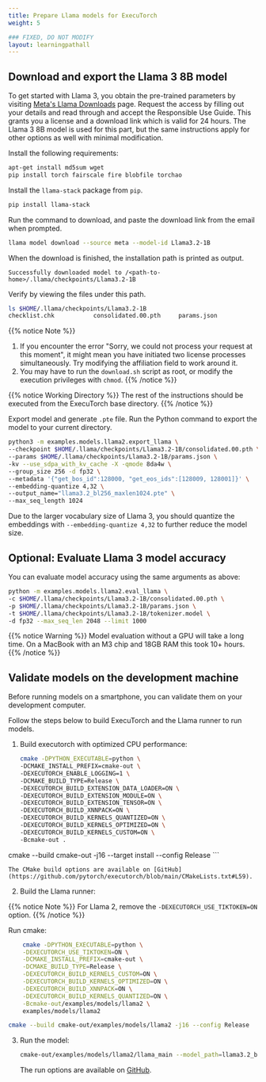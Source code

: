 ```yaml
---
title: Prepare Llama models for ExecuTorch
weight: 5

### FIXED, DO NOT MODIFY
layout: learningpathall
---
```


## Download and export the Llama 3 8B model

To get started with Llama 3, you obtain the pre-trained parameters by visiting [Meta's Llama Downloads](https://llama.meta.com/llama-downloads/) page. Request the access by filling out your details and read through and accept the Responsible Use Guide. This grants you a license and a download link which is valid for 24 hours. The Llama 3 8B model is used for this part, but the same instructions apply for other options as well with minimal modification.

Install the following requirements:
```bash
apt-get install md5sum wget
pip install torch fairscale fire blobfile torchao
```

Install the `llama-stack` package from `pip`.
```bash
pip install llama-stack
```
Run the command to download, and paste the download link from the email when prompted.
```bash
llama model download --source meta --model-id Llama3.2-1B
```

When the download is finished, the installation path is printed as output.
```output
Successfully downloaded model to /<path-to-home>/.llama/checkpoints/Llama3.2-1B
```

Verify by viewing the files under this path.

```bash
ls $HOME/.llama/checkpoints/Llama3.2-1B
checklist.chk           consolidated.00.pth     params.json             tokenizer.model
```


{{% notice Note %}}
1. If you encounter the error "Sorry, we could not process your request at this moment", it might mean you have initiated two license processes simultaneously. Try modifying the affiliation field to work around it.
2. You may have to run the `download.sh` script as root, or modify the execution privileges with `chmod`.
{{% /notice %}}

{{% notice Working Directory %}}
The rest of the instructions should be executed from the ExecuTorch base directory.
{{% /notice %}}

Export model and generate `.pte` file. Run the Python command to export the model to your current directory.

```bash
python3 -m examples.models.llama2.export_llama \
--checkpoint $HOME/.llama/checkpoints/Llama3.2-1B/consolidated.00.pth \
--params $HOME/.llama/checkpoints/Llama3.2-1B/params.json \
-kv --use_sdpa_with_kv_cache -X -qmode 8da4w \
--group_size 256 -d fp32 \
--metadata '{"get_bos_id":128000, "get_eos_ids":[128009, 128001]}' \
--embedding-quantize 4,32 \
--output_name="llama3.2_bl256_maxlen1024.pte" \
--max_seq_length 1024
```

Due to the larger vocabulary size of Llama 3, you should quantize the embeddings with `--embedding-quantize 4,32` to further reduce the model size.

## Optional: Evaluate Llama 3 model accuracy

You can evaluate model accuracy using the same arguments as above:

``` bash
python -m examples.models.llama2.eval_llama \
-c $HOME/.llama/checkpoints/Llama3.2-1B/consolidated.00.pth \
-p $HOME/.llama/checkpoints/Llama3.2-1B/params.json \
-t $HOME/.llama/checkpoints/Llama3.2-1B/tokenizer.model \
-d fp32 --max_seq_len 2048 --limit 1000
```

{{% notice Warning %}}
Model evaluation without a GPU will take a long time. On a MacBook with an M3 chip and 18GB RAM this took 10+ hours.
{{% /notice %}}

## Validate models on the development machine

Before running models on a smartphone, you can validate them on your development computer.

Follow the steps below to build ExecuTorch and the Llama runner to run models.

1. Build executorch with optimized CPU performance:

    ``` bash
    cmake -DPYTHON_EXECUTABLE=python \
    -DCMAKE_INSTALL_PREFIX=cmake-out \
    -DEXECUTORCH_ENABLE_LOGGING=1 \
    -DCMAKE_BUILD_TYPE=Release \
    -DEXECUTORCH_BUILD_EXTENSION_DATA_LOADER=ON \
    -DEXECUTORCH_BUILD_EXTENSION_MODULE=ON \
    -DEXECUTORCH_BUILD_EXTENSION_TENSOR=ON \
    -DEXECUTORCH_BUILD_XNNPACK=ON \
    -DEXECUTORCH_BUILD_KERNELS_QUANTIZED=ON \
    -DEXECUTORCH_BUILD_KERNELS_OPTIMIZED=ON \
    -DEXECUTORCH_BUILD_KERNELS_CUSTOM=ON \
    -Bcmake-out .

cmake --build cmake-out -j16 --target install --config Release
    ```

    The CMake build options are available on [GitHub](https://github.com/pytorch/executorch/blob/main/CMakeLists.txt#L59).

2. Build the Llama runner:

{{% notice Note %}}
For Llama 2, remove the `-DEXECUTORCH_USE_TIKTOKEN=ON` option.
{{% /notice %}}

Run cmake:

``` bash
    cmake -DPYTHON_EXECUTABLE=python \
    -DEXECUTORCH_USE_TIKTOKEN=ON \
    -DCMAKE_INSTALL_PREFIX=cmake-out \
    -DCMAKE_BUILD_TYPE=Release \
    -DEXECUTORCH_BUILD_KERNELS_CUSTOM=ON \
    -DEXECUTORCH_BUILD_KERNELS_OPTIMIZED=ON \
    -DEXECUTORCH_BUILD_XNNPACK=ON \
    -DEXECUTORCH_BUILD_KERNELS_QUANTIZED=ON \
    -Bcmake-out/examples/models/llama2 \
    examples/models/llama2

cmake --build cmake-out/examples/models/llama2 -j16 --config Release
```

3. Run the model:

    ``` bash
    cmake-out/examples/models/llama2/llama_main --model_path=llama3.2_bl256_maxlen1024.pte --tokenizer_path=$HOME/.llama/checkpoints/Llama3.2-1B/tokenizer.model --prompt=<prompt>
    ```

    The run options are available on [GitHub](https://github.com/pytorch/executorch/blob/main/examples/models/llama2/main.cpp#L18-L40).

